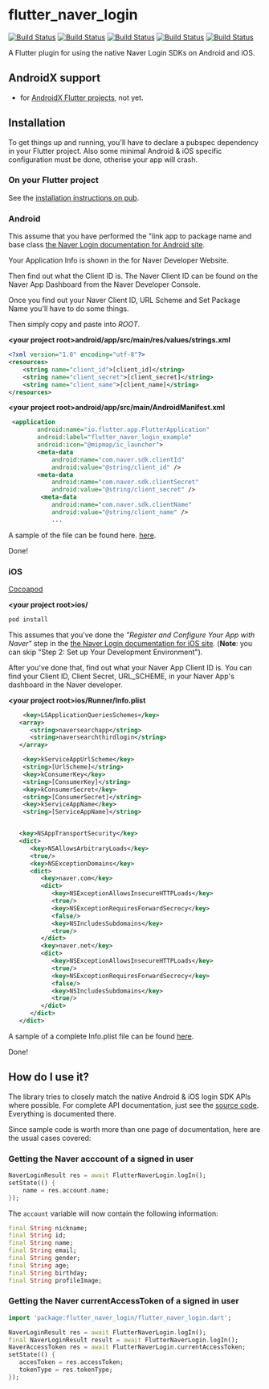 # flutter_naver_login
[![Build Status](https://img.shields.io/badge/pub-v0.1.3-success.svg)](https://travis-ci.org/roughike/flutter_naver_login)
[![Build Status](https://img.shields.io/badge/pod-v1.5.0-success.svg)](https://travis-ci.org/roughike/flutter_naver_login)
[![Build Status](https://img.shields.io/badge/ios-objectc-success.svg)](https://travis-ci.org/roughike/flutter_naver_login)
[![Build Status](https://img.shields.io/badge/naverSDK-v4.0.12-success.svg)](https://travis-ci.org/roughike/flutter_naver_login)
[![Build Status](https://img.shields.io/badge/build-passing-success.svg)](https://travis-ci.org/roughike/flutter_naver_login)

A Flutter plugin for using the native Naver Login SDKs on Android and iOS.

## AndroidX support

- for [AndroidX Flutter projects](https://flutter.dev/docs/development/packages-and-plugins/androidx-compatibility), not yet.

## Installation

To get things up and running, you'll have to declare a pubspec dependency in your Flutter project.
Also some minimal Android & iOS specific configuration must be done, otherise your app will crash.

### On your Flutter project

See the [installation instructions on pub](https://pub.dartlang.org/packages/flutter_naver_login#-installing-tab-).

### Android

This assume that you have performed the "link app to package name and base class [the Naver Login documentation for Android site](https://developers.naver.com/docs/login/android/).

Your Application Info is shown in the for Naver Developer Website.

Then find out what the Client ID is. The Naver Client ID can be found on the Naver App Dashboard from the Naver Developer Console.

Once you find out your Naver Client ID, URL Scheme and Set Package Name  you'll have to do some things.

Then simply copy and paste into _ROOT_.

**\<your project root>android/app/src/main/res/values/strings.xml**

```xml
<?xml version="1.0" encoding="utf-8"?>
<resources>
    <string name="client_id">[client_id]</string>
    <string name="client_secret">[client_secret]</string>
    <string name="client_name">[client_name]</string>
</resources>
```

**\<your project root>android/app/src/main/AndroidManifest.xml**

```xml
 <application
        android:name="io.flutter.app.FlutterApplication"
        android:label="flutter_naver_login_example"
        android:icon="@mipmap/ic_launcher">
        <meta-data
            android:name="com.naver.sdk.clientId"
            android:value="@string/client_id" />
        <meta-data
            android:name="com.naver.sdk.clientSecret"
            android:value="@string/client_secret" />
         <meta-data
            android:name="com.naver.sdk.clientName"
            android:value="@string/client_name" />
			...
```


A sample of the file can be found here. [here](https://github.com/yoonjaepark/flutter_naver_login/blob/master/example/android/app/src/main/AndroidManifest.xml).

Done!

### iOS
[Cocoapod](https://cocoapods.org/)

**\<your project root>ios/**

```bash
pod install
```

This assumes that you've done the _"Register and Configure Your App with Naver"_ step in the
[the Naver Login documentation for iOS site](https://developers.naver.com/docs/login/ios/).
(**Note**: you can skip "Step 2: Set up Your Development Environment").

After you've done that, find out what your Naver App Client ID is. You can find your Client ID, Client Secret, URL_SCHEME, in your Naver App's dashboard in the Naver developer.

**\<your project root>ios/Runner/Info.plist**
```xml
    <key>LSApplicationQueriesSchemes</key>
   <array>
      <string>naversearchapp</string>
      <string>naversearchthirdlogin</string>
   </array>

	<key>kServiceAppUrlScheme</key>
	<string>[UrlScheme]</string>
	<key>kConsumerKey</key>
	<string>[ConsumerKey]</string>
	<key>kConsumerSecret</key>
	<string>[ConsumerSecret]</string>
	<key>kServiceAppName</key>
	<string>[ServiceAppName]</string>


   <key>NSAppTransportSecurity</key>
   <dict>
      <key>NSAllowsArbitraryLoads</key>
      <true/>
      <key>NSExceptionDomains</key>
      <dict>
         <key>naver.com</key>
         <dict>
            <key>NSExceptionAllowsInsecureHTTPLoads</key>
            <true/>
            <key>NSExceptionRequiresForwardSecrecy</key>
            <false/>
            <key>NSIncludesSubdomains</key>
            <true/>
         </dict>
         <key>naver.net</key>
         <dict>
            <key>NSExceptionAllowsInsecureHTTPLoads</key>
            <true/>
            <key>NSExceptionRequiresForwardSecrecy</key>
            <false/>
            <key>NSIncludesSubdomains</key>
            <true/>
         </dict>
      </dict>
   </dict>
```
A sample of a complete Info.plist file can be found [here](https://github.com/yoonjaepark/flutter_naver_login/blob/master/example/ios/Runner/Info.plist).

Done!

## How do I use it?

The library tries to closely match the native Android & iOS login SDK APIs where possible. For complete API documentation, just see the [source code](). Everything is documented there.

Since sample code is worth more than one page of documentation, here are the usual cases covered:

### Getting the Naver acccount of a signed in user

```dart
NaverLoginResult res = await FlutterNaverLogin.logIn();
setState(() {
    name = res.account.name;
});
```

The `account` variable will now contain the following information:

```dart
final String nickname;
final String id;
final String name;
final String email;
final String gender;
final String age;
final String birthday;
final String profileImage;
```

### Getting the Naver currentAccessToken of a signed in user

```dart
import 'package:flutter_naver_login/flutter_naver_login.dart';

NaverLoginResult res = await FlutterNaverLogin.logIn();
final NaverLoginResult result = await FlutterNaverLogin.logIn();
NaverAccessToken res = await FlutterNaverLogin.currentAccessToken;
setState(() {
   accesToken = res.accessToken;
   tokenType = res.tokenType;
});
```